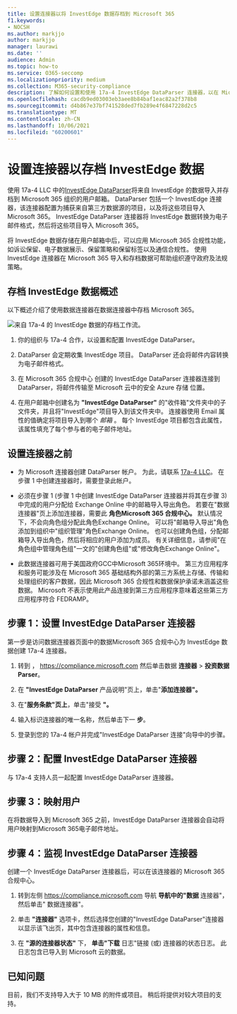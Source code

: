 ```yaml
---
title: 设置连接器以将 InvestEdge 数据存档到 Microsoft 365
f1.keywords:
- NOCSH
ms.author: markjjo
author: markjjo
manager: laurawi
ms.date: ''
audience: Admin
ms.topic: how-to
ms.service: O365-seccomp
ms.localizationpriority: medium
ms.collection: M365-security-compliance
description: 了解如何设置和使用 17a-4 InvestEdge DataParser 连接器，以在 Microsoft 365 中导入和存档 InvestEdge Microsoft 365。
ms.openlocfilehash: cacdb9ed03003eb3aee8b84baf1eac82a2f378b8
ms.sourcegitcommit: d4b867e37bf741528ded7fb289e4f6847228d2c5
ms.translationtype: MT
ms.contentlocale: zh-CN
ms.lasthandoff: 10/06/2021
ms.locfileid: "60200601"
---
```

# <a name="set-up-a-connector-to-archive-investedge-data"></a>设置连接器以存档 InvestEdge 数据

使用 17a-4 LLC 中的[InvestEdge DataParser](https://www.17a-4.com/investedge-dataparser/)将来自 InvestEdge 的数据导入并存档到 Microsoft 365 组织的用户邮箱。 DataParser 包括一个 InvestEdge 连接器，该连接器配置为捕获来自第三方数据源的项目，以及将这些项目导入Microsoft 365。 InvestEdge DataParser 连接器将 InvestEdge 数据转换为电子邮件格式，然后将这些项目导入 Microsoft 365。

将 InvestEdge 数据存储在用户邮箱中后，可以应用 Microsoft 365 合规性功能，如诉讼保留、电子数据展示、保留策略和保留标签以及通信合规性。 使用 InvestEdge 连接器在 Microsoft 365 导入和存档数据可帮助组织遵守政府及法规策略。

## <a name="overview-of-archiving-investedge-data"></a>存档 InvestEdge 数据概述

以下概述介绍了使用数据连接器在数据连接器中存档 Microsoft 365。

![来自 17a-4 的 InvestEdge 数据的存档工作流。](../media/InvestEdgeDataParserConnectorWorkflow.png)

1. 你的组织与 17a-4 合作，以设置和配置 InvestEdge DataParser。

2. DataParser 会定期收集 InvestEdge 项目。 DataParser 还会将邮件内容转换为电子邮件格式。

3. 在 Microsoft 365 合规中心 创建的 InvestEdge DataParser 连接器连接到 DataParser，将邮件传输至 Microsoft 云中的安全 Azure 存储 位置。

4. 在用户邮箱中创建名为 **"InvestEdge DataParser"** 的"收件箱"文件夹中的子文件夹，并且将"InvestEdge"项目导入到该文件夹中。 连接器使用 Email 属性的值确定将项目导入到哪个 *邮箱* 。 每个 InvestEdge 项目都包含此属性，该属性填充了每个参与者的电子邮件地址。

## <a name="before-you-set-up-a-connector"></a>设置连接器之前

- 为 Microsoft 连接器创建 DataParser 帐户。 为此，请联系 [17a-4 LLC](https://www.17a-4.com/contact/)。 在步骤 1 中创建连接器时，需要登录此帐户。

- 必须在步骤 1 (步骤 1 中创建 InvestEdge DataParser 连接器并将其在步骤 3) 中完成的用户分配给 Exchange Online 中的邮箱导入导出角色。 若要在"数据连接器"页上添加连接器，需要此 **角色Microsoft 365 合规中心。** 默认情况下，不会向角色组分配此角色Exchange Online。 可以将"邮箱导入导出"角色添加到组织中"组织管理"角色Exchange Online。 也可以创建角色组，分配邮箱导入导出角色，然后将相应的用户添加为成员。 有关详细信息，请参阅"在角色[](/Exchange/permissions-exo/role-groups#create-role-groups)组中管理角色组[](/Exchange/permissions-exo/role-groups#modify-role-groups)"一文的"创建角色组"或"修改角色Exchange Online"。

- 此数据连接器可用于美国政府GCC中Microsoft 365环境中。 第三方应用程序和服务可能涉及在 Microsoft 365 基础结构外部的第三方系统上存储、传输和处理组织的客户数据，因此 Microsoft 365 合规性和数据保护承诺未涵盖这些数据。 Microsoft 不表示使用此产品连接到第三方应用程序意味着这些第三方应用程序符合 FEDRAMP。

## <a name="step-1-set-up-a-investedge-dataparser-connector"></a>步骤 1：设置 InvestEdge DataParser 连接器

第一步是访问数据连接器页面中的数据Microsoft 365 合规中心为 InvestEdge 数据创建 17a-4 连接器。

1. 转到 ， <https://compliance.microsoft.com> 然后单击数据 **连接器**  >  **投资数据Parser**。

2. 在 **"InvestEdge DataParser** 产品说明"页上，单击"**添加连接器"。**

3. 在"**服务条款"页上**，单击"接受 **"。**

4. 输入标识连接器的唯一名称，然后单击下一 **步**。

5. 登录到您的 17a-4 帐户并完成"InvestEdge DataParser 连接"向导中的步骤。

## <a name="step-2-configure-the-investedge-dataparser-connector"></a>步骤 2：配置 InvestEdge DataParser 连接器

与 17a-4 支持人员一起配置 InvestEdge DataParser 连接器。

## <a name="step-3-map-users"></a>步骤 3：映射用户

在将数据导入到 Microsoft 365 之前，InvestEdge DataParser 连接器会自动将用户映射到Microsoft 365电子邮件地址。

## <a name="step-4-monitor-the-investedge-dataparser-connector"></a>步骤 4：监视 InvestEdge DataParser 连接器

创建一个 InvestEdge DataParser 连接器后，可以在该连接器的 Microsoft 365 合规中心。

1. 转到左侧 <https://compliance.microsoft.com> 导航 **导航中的"数据** 连接器"，然后单击" 数据连接器"。

2. 单击 **"连接器"** 选项卡，然后选择您创建的"InvestEdge DataParser"连接器以显示该飞出页，其中包含连接器的属性和信息。

3. 在 **"源的连接器状态"** 下， **单击"下载** 日志"链接 (或) 连接器的状态日志。 此日志包含已导入到 Microsoft 云的数据。

## <a name="known-issues"></a>已知问题

目前，我们不支持导入大于 10 MB 的附件或项目。 稍后将提供对较大项目的支持。

